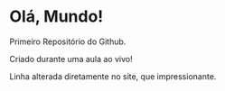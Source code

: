 # Olá, Mundo!
 Primeiro Repositório do Github. 
 
 Criado durante uma aula ao vivo!
 
 Linha alterada diretamente no site, que impressionante.
